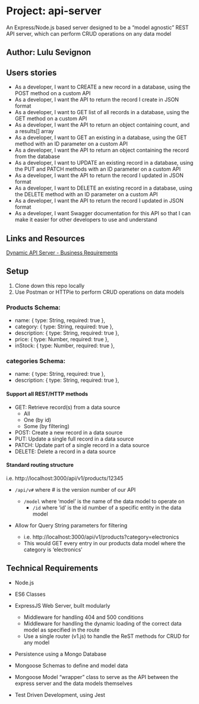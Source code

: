 # Project: api-server

An Express/Node.js based server designed to be a “model agnostic” REST API server, which can perform CRUD operations on any data model

## Author: Lulu Sevignon

## Users stories
- As a developer, I want to CREATE a new record in a database, using the POST method on a custom API
- As a developer, I want the API to return the record I create in JSON format
- As a developer, I want to GET list of all records in a database, using the GET method on a custom API
- As a developer, I want the API to return an object containing count, and a results[] array
- As a developer, I want to GET an existing in a database, using the GET method with an ID parameter on a custom API
- As a developer, I want the API to return an object containing the record from the database
- As a developer, I want to UPDATE an existing record in a database, using the PUT and PATCH methods with an ID parameter on a custom API
- As a developer, I want the API to return the record I updated in JSON format
- As a developer, I want to DELETE an existing record in a database, using the DELETE method with an ID parameter on a custom API
- As a developer, I want the API to return the record I updated in JSON format
- As a developer, I want Swagger documentation for this API so that I can make it easier for other developers to use and understand

## Links and Resources

[Dynamic API Server - Business Requirements](https://codefellows.github.io/code-401-javascript-guide/curriculum/apps-and-libraries/api-server/)
 
## Setup

1. Clone down this repo locally
2. Use Postman or HTTPie to perform CRUD operations on data models

### Products Schema:

- name: { type: String, required: true },
- category: { type: String, required: true },
- description: { type: String, required: true },
- price: { type: Number, required: true },
- inStock: { type: Number, required: true },

### categories Schema:
- name: { type: String, required: true },
- description: { type: String, required: true },


#### Support all REST/HTTP methods
- GET: Retrieve record(s) from a data source
    - All
    - One (by id)
    - Some (by filtering)
- POST: Create a new record in a data source
- PUT: Update a single full record in a data source
- PATCH: Update part of a single record in a data source
- DELETE: Delete a record in a data source

#### Standard routing structure

i.e. http://localhost:3000/api/v1/products/12345

- `/api/v#` where # is the version number of our API
  - `/model` where ‘model’ is the name of the data model to operate on
    - `/id` where ‘id’ is the id number of a specific entity in the data model


- Allow for Query String parameters for filtering
  - i.e. http://localhost:3000/api/v1/products?category=electronics
  - This would GET every entry in our products data model where the category is ‘electronics’


## Technical Requirements

- Node.js
- ES6 Classes
- ExpressJS Web Server, built modularly
    - Middleware for handling 404 and 500 conditions
    - Middleware for handling the dynamic loading of the correct data model as specified in the route
    - Use a single router (v1.js) to handle the ReST methods for CRUD for any model
      
- Persistence using a Mongo Database
- Mongoose Schemas to define and model data
- Mongoose Model “wrapper” class to serve as the API between the express server and the data models themselves
- Test Driven Development, using Jest
